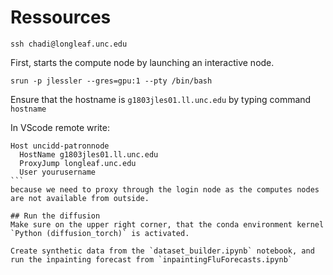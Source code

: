 # Ressources

```
ssh chadi@longleaf.unc.edu
```


First, starts the compute node by launching an interactive node.

```
srun -p jlessler --gres=gpu:1 --pty /bin/bash
```
Ensure that the hostname is `g1803jles01.ll.unc.edu` by typing command `hostname`

In VScode remote write:
````
Host uncidd-patronnode
  HostName g1803jles01.ll.unc.edu
  ProxyJump longleaf.unc.edu
  User yourusername
```
because we need to proxy through the login node as the computes nodes are not available from outside.

## Run the diffusion
Make sure on the upper right corner, that the conda environment kernel `Python (diffusion_torch)` is activated.

Create synthetic data from the `dataset_builder.ipynb` notebook, and run the inpainting forecast from `inpaintingFluForecasts.ipynb`

